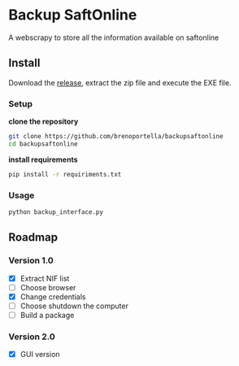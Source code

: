 # Backup SaftOnline
A webscrapy to store all the information available on saftonline


## Install
Download the [release](https://github.com/brenoportella/backupsaftonline/releases/tag/RELEASE), extract the zip file and execute the EXE file.



### Setup
**clone the repository**
```bash
git clone https://github.com/brenoportella/backupsaftonline
cd backupsaftonline
```

**install requirements**
```bash
pip install -r requiriments.txt
```

### Usage
```bash
python backup_interface.py
```

## Roadmap
### Version 1.0
- [X] Extract NIF list
- [ ] Choose browser
- [X] Change credentials
- [ ] Choose shutdown the computer
- [ ] Build a package

### Version 2.0
- [X] GUI version